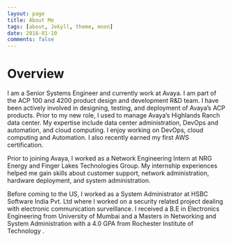 ```yaml
---
layout: page
title: About Me
tags: [about, Jekyll, theme, moon]
date: 2018-01-10
comments: false
---
```


# Overview

I am a Senior Systems Engineer and currently work at Avaya. I am part of the ACP 100 and 4200 product design and development R&D team. I have been actively involved in designing, testing, and deployment of Avaya’s ACP products.
Prior to my new role, I used to manage Avaya’s Highlands Ranch data center. My expertise include data center administration, DevOps and automation, and cloud computing. I enjoy working on DevOps, cloud computing and Automation. I also recently earned my first AWS certification.

Prior to joining Avaya, I worked as a Network Engineering Intern at NRG Energy and Finger Lakes Technologies Group. My internship experiences helped me gain skills about customer support, network administration, hardware deployment, and system administration.

Before coming to the US, I worked as a System Administrator at HSBC Software India Pvt. Ltd where I worked on a security related project dealing with electronic communication surveillance.
I received a B.E in Electronics Engineering from University of Mumbai and a Masters in Networking and System Administration with a 4.0 GPA from Rochester Institute of Technology .
